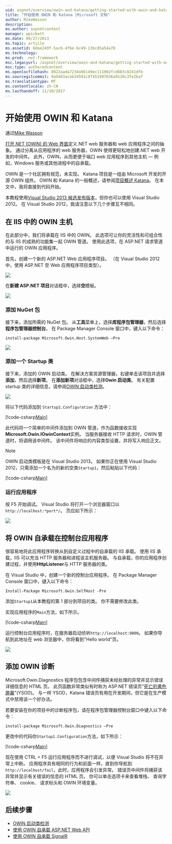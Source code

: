 ```yaml
---
uid: aspnet/overview/owin-and-katana/getting-started-with-owin-and-katana
title: "开始使用 OWIN 和 Katana |Microsoft 文档"
author: MikeWasson
description: 
ms.author: aspnetcontent
manager: wpickett
ms.date: 09/27/2013
ms.topic: article
ms.assetid: 6dae249f-5ac6-4f6e-bc49-13bcd5a54a70
ms.technology: 
ms.prod: .net-framework
msc.legacyurl: /aspnet/overview/owin-and-katana/getting-started-with-owin-and-katana
msc.type: authoredcontent
ms.openlocfilehash: 8922aada723da9b149ec111902fcd883c8241dfb
ms.sourcegitcommit: 9a9483aceb34591c97451997036a9120c3fe2baf
ms.translationtype: MT
ms.contentlocale: zh-CN
ms.lasthandoff: 11/10/2017
---
```

<a name="getting-started-with-owin-and-katana"></a>开始使用 OWIN 和 Katana
====================
通过[Mike Wasson](https://github.com/MikeWasson)

[打开.NET (OWIN) 的 Web 界面](http://owin.org/)定义.NET web 服务器和 web 应用程序之间的抽象。 通过分离从应用程序的 web 服务器，OWIN 使得更轻松地创建.NET web 开发的中间件。 此外，OWIN，从而更便于端口 web 应用程序到其他主机 &#8212; 例如，Windows 服务或其他进程中的自承载。

OWIN 是一个社区拥有规范，未实现。 Katana 项目是一组由 Microsoft 开发的开源 OWIN 组件。 OWIN 和 Katana 的一般概述，请参阅[项目概述 Katana](an-overview-of-project-katana.md)。 在本文中，我将直接到代码开始。

本教程使用[Visual Studio 2013 候选发布版本](https://go.microsoft.com/fwlink/?LinkId=306566)，但你也可以使用 Visual Studio 2012。 在 Visual Studio 2012，我请注意以下几个步骤互不相同。

## <a name="host-owin-in-iis"></a>在 IIS 中的 OWIN 主机

在此部分中，我们将承载在 IIS 中的 OWIN。 此选项可让你的灵活性和可组合性的与 IIS 的成熟的功能集一起 OWIN 管道。 使用此选项，在 ASP.NET 请求管道中运行的 OWIN 应用程序。

首先，创建一个新的 ASP.NET Web 应用程序项目。 （在 Visual Studio 2012 中，使用 ASP.NET 空 Web 应用程序项目类型）。

![](getting-started-with-owin-and-katana/_static/image1.png)

在**新建 ASP.NET 项目**对话框中，选择**空**模板。

![](getting-started-with-owin-and-katana/_static/image2.png)

### <a name="add-nuget-packages"></a>添加 NuGet 包

接下来，添加所需的 NuGet 包。 从**工具**菜单上，选择**库程序包管理器**，然后选择**程序包管理器控制台**。 在 Package Manager Console 窗口中，键入以下命令：

`install-package Microsoft.Owin.Host.SystemWeb –Pre`

![](getting-started-with-owin-and-katana/_static/image3.png)

### <a name="add-a-startup-class"></a>添加一个 Startup 类

接下来，添加的 OWIN 启动类。 在解决方案资源管理器，右键单击该项目并选择**添加**，然后选择**新项**。 在**添加新项**对话框中，选择**Owin 启动类**。 有关配置 startup 类的详细信息，请参阅[OWIN 启动类检测](owin-startup-class-detection.md)。

![](getting-started-with-owin-and-katana/_static/image4.png)

将以下代码添加到 `Startup1.Configuration` 方法中：

[!code-csharp[Main](getting-started-with-owin-and-katana/samples/sample1.cs?highlight=3)]

此代码将一个简单的中间件添加到 OWIN 管道，作为函数接收实现**Microsoft.Owin.IOwinContext**实例。 当服务器接收 HTTP 请求时，OWIN 管道时，将调用该中间件。 该中间件将响应的内容类型设置，并将写入响应正文。

> [!NOTE]
> OWIN 启动类模板是在 Visual Studio 2013。 如果你正在使用 Visual Studio 2012，只需添加一个名为的新的空类`Startup1`，然后粘贴以下代码：


[!code-csharp[Main](getting-started-with-owin-and-katana/samples/sample2.cs)]

### <a name="run-the-application"></a>运行应用程序

按 F5 开始调试。 Visual Studio 将打开一个浏览器窗口以`http://localhost:*port*/`。 页应如下所示：

![](getting-started-with-owin-and-katana/_static/image5.png)

## <a name="self-host-owin-in-a-console-application"></a>将 OWIN 自承载在控制台应用程序

很容易地将此应用程序转换从到自定义过程中的自承载的 IIS 承载。 使用 IIS 承载，IIS 可以充当 HTTP 服务器和进程该主机服务器。 与自承载，你的应用程序创建过程，并使用**HttpListener**与 HTTP 服务器的类。

在 Visual Studio 中，创建一个新的控制台应用程序。 在 Package Manager Console 窗口中，键入以下命令：

`Install-Package Microsoft.Owin.SelfHost -Pre`

添加`Startup1`从本教程的第 1 部分到项目的类。 你不需要修改此类。

实现应用程序的`Main`方法，如下所示。

[!code-csharp[Main](getting-started-with-owin-and-katana/samples/sample3.cs)]

运行控制台应用程序时，在服务器启动侦听`http://localhost:9000`。 如果你导航到此地址在 web 浏览器中，你将看到"Hello world"页。

![](getting-started-with-owin-and-katana/_static/image6.png)

## <a name="add-owin-diagnostics"></a>添加 OWIN 诊断

Microsoft.Owin.Diagnostics 程序包包含中间件捕获未经处理的异常并显示错误详细信息的 HTML 页。 此页函数非常类似有时称为 ASP.NET 错误页"[死亡的黄色屏幕](http://en.wikipedia.org/wiki/Yellow_Screen_of_Death#Yellow)"(YSOD)。 与一样 YSOD，Katana 错误页有用在开发期间，但它是在生产模式中禁用该一个好办法。

若要安装在你的项目中的诊断程序包，请在程序包管理器控制台窗口中键入以下命令：

`install-package Microsoft.Owin.Diagnostics –Pre`

更改中的代码你`Startup1.Configuration`方法，如下所示：

[!code-csharp[Main](getting-started-with-owin-and-katana/samples/sample4.cs?highlight=4,9-12)]

现在使用 CTRL + F5 运行应用程序而不进行调试，以便 Visual Studio 将不在异常上中断。 应用程序具有相同的行为和前面一样，直到你导航到`http://localhost/fail`，此时，应用程序会引发异常。 错误页中间件将捕获该异常并显示有关错误的信息的 HTML 页。 你可以单击选项卡来查看堆栈、 查询字符串、 cookie、 请求标头和 OWIN 环境变量。

![](getting-started-with-owin-and-katana/_static/image7.png)

## <a name="next-steps"></a>后续步骤

- [OWIN 启动类检测](owin-startup-class-detection.md)
- [使用 OWIN 自承载 ASP.NET Web API](../../../web-api/overview/hosting-aspnet-web-api/use-owin-to-self-host-web-api.md)
- [使用 OWIN 自承载 SignalR](../../../signalr/overview/deployment/tutorial-signalr-self-host.md)
